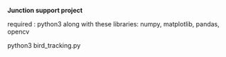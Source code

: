 **Junction support project**

required : python3 along with these libraries: numpy, matplotlib, pandas, opencv

python3 bird_tracking.py
